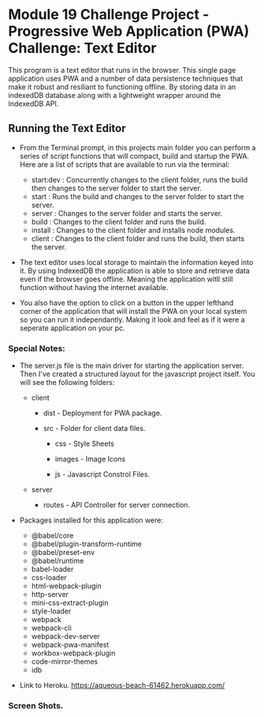 # Module 19 Challenge Project - Progressive Web Application (PWA) Challenge: Text Editor
This program is a text editor that runs in the browser. This single page application uses PWA and a number of data persistence techniques that make it robust and resiliant to functioning offline. By storing data in an indexedDB database along with a lightweight wrapper around the IndexedDB API.


## Running the Text Editor
* From the Terminal prompt, in this projects main folder you can perform a series of script functions that will compact, build and startup the PWA. Here are a list of scripts that are available to run via the terminal:
    * start:dev     : Concurrently changes to the client folder, runs the build then changes to the server folder to start the server.
    * start         : Runs the build and changes to the server folder to start the server.
    * server        : Changes to the server folder and starts the server.
    * build         : Changes to the client folder and runs the build.
    * install       : Changes to the client folder and installs node modules.
    * client        : Changes to the client folder and runs the build, then starts the server.

* The text editor uses local storage to maintain the information keyed into it. By using IndexedDB the application is able to store and retrieve data even if the browser goes offline. Meaning the application witll still function without having the internet available.

* You also have the option to click on a button in the upper lefthand corner of the application that will install the PWA on your local system so you can run it independantly. Making it look and feel as if it were a seperate application on your pc.


### Special Notes:
* The server.js file is the main driver for starting the application server. Then I've created a structured layout for the javascript project itself. You will see the following folders: 
    
    - client
    
      * dist - Deployment for PWA package.
      
      * src - Folder for client data files.
      
         * css - Style Sheets
         
         * images - Image Icons
         
         * js  - Javascript Constrol Files.
         
    - server
      
      * routes - API Controller for server connection.

* Packages installed for this application were:
    - @babel/core
    - @babel/plugin-transform-runtime
    - @babel/preset-env
    - @babel/runtime
    - babel-loader
    - css-loader
    - html-webpack-plugin
    - http-server
    - mini-css-extract-plugin
    - style-loader
    - webpack
    - webpack-cli
    - webpack-dev-server
    - webpack-pwa-manifest
    - workbox-webpack-plugin
    - code-mirror-themes
    - idb

* Link to Heroku.
https://aqueous-beach-61462.herokuapp.com/

### Screen Shots.

